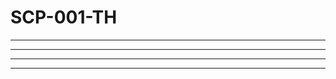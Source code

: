 # SCP-001-TH


---



---



---

























































































































































































































































---


